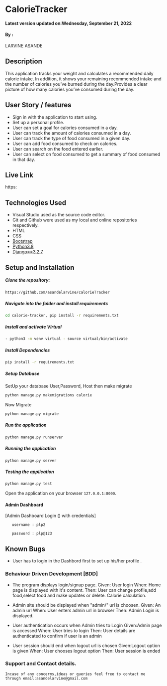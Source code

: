 # CalorieTracker

#### Latest version updated on:Wednesday, September 21, 2022
#### By :

LARVINE ASANDE

## Description
This application  tracks your weight and calculates a recommended daily calorie intake. 
In addition, it shows your remaining recommended intake and the number of calories you’ve burned during the day.Provides a clear picture of how many calories you’ve consumed during the day.

## User Story / features
* Sign in with the application to start using.
* Set up a personal profile.
* User can set a goal for calories consumed in a day.
* User can track the amount of calories consumed in a day.
* User can track the type of food consumed in a given day.
* User can add food consumed to check on calories.
* User can search on the food entered earlier.
* User can select on food consumed to get a summary of food consumed in that day.

##  Live Link 
https:

## Technologies Used
- Visual Studio used as  the source code editor.
- Git and Github were used as my local and online repositories respectively.
- HTML 
- CSS 
- [Bootstrap](https://www.bootstrapcdn.com/)
- [Python3.8](https://www.python.org/)
- [Django==3.2.7](https://docs.djangoproject.com/en/2.2/)


## Setup and Installation 
##### Clone the repository: 
 ```bash
https://github.com/asandelarvine/calorieTracker
```
##### Navigate into the folder and install requirements 
 ```bash
cd calorie-tracker, pip install -r requirements.txt
```
##### Install and activate Virtual 
 ```bash
- python3 -m venv virtual - source virtual/bin/activate
```
##### Install Dependencies 
 ```bash
 pip install -r requirements.txt
```
##### Setup Database 
  SetUp your database User,Password, Host then make migrate
 ```bash
python manage.py makemigrations calorie
 ```
 Now Migrate
 ```bash
 python manage.py migrate
```
##### Run the application 
 ```bash
 python manage.py runserver
```
##### Running the application 
 ```bash
 python manage.py server
```
##### Testing the application 
 ```bash
 python manage.py test
```
Open the application on your browser `127.0.0.1:8000`.

####  Admin Dashboard

  [Admin Dashboard Login () with credentials]
  
       username : plp2
       
       password : plp@123


## Known Bugs

  * User has to login in the Dashbord first to set up his/her profile .

### Behaviour Driven Development [BDD]

  * The program displays login/signup page.
    Given: User login
    When: Home page is displayed with it's content.
    Then: User can change profile,add food,select food and make updates or delete.
    Calorie calculation.
      

  * Admin site should be displayed when "admin/" url is choosen.
    Given: An admin url
    When: User enters admin url in browser
    Then: Admin Login is displayed.

  * User authentication occurs when Admin tries to Login
    Given:Admin page is accessed
    When: User tries to login
    Then: User details are authenticated to confirm if user is an admin

  * User session should end when logout url is chosen
    Given:Logout option is given
    When: User chooses logout option
    Then: User session is ended


### Support and Contact details.

    Incase of any concerms,ideas or queries feel free to contact me through email:asandelarvine@gmail.com

